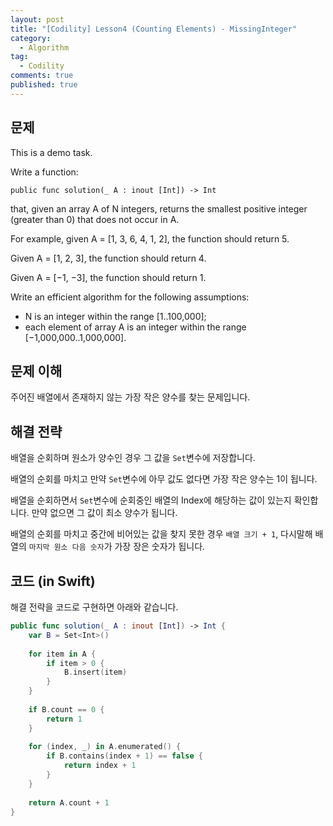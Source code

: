 ```yaml
---
layout: post
title: "[Codility] Lesson4 (Counting Elements) - MissingInteger"
category: 
  - Algorithm
tag:
  - Codility
comments: true
published: true
---
```


## 문제
This is a demo task.

Write a function:

`
public func solution(_ A : inout [Int]) -> Int
`

that, given an array A of N integers, returns the smallest positive integer (greater than 0) that does not occur in A.

For example, given A = [1, 3, 6, 4, 1, 2], the function should return 5.

Given A = [1, 2, 3], the function should return 4.

Given A = [−1, −3], the function should return 1.

Write an efficient algorithm for the following assumptions:

- N is an integer within the range [1..100,000];
- each element of array A is an integer within the range [−1,000,000..1,000,000].

## 문제 이해
주어진 배열에서 존재하지 않는 가장 작은 양수를 찾는 문제입니다.

## 해결 전략
배열을 순회하며 원소가 양수인 경우 그 값을 `Set`변수에 저장합니다. 

배열의 순회를 마치고 만약 `Set`변수에 아무 값도 없다면 가장 작은 양수는 1이 됩니다.

배열을 순회하면서 `Set`변수에 순회중인 배열의 Index에 해당하는 값이 있는지 확인합니다. 만약 없으면 그 값이 최소 양수가 됩니다.

배열의 순회를 마치고 중간에 비어있는 값을 찾지 못한 경우 `배열 크기 + 1`, 다시말해 배열의 `마지막 원소 다음 숫자`가 가장 장은 숫자가 됩니다.

## 코드 (in Swift)
해결 전략을 코드로 구현하면 아래와 같습니다.

```swift
public func solution(_ A : inout [Int]) -> Int {
    var B = Set<Int>()
    
    for item in A {
        if item > 0 {
            B.insert(item)
        }
    }
    
    if B.count == 0 {
        return 1
    }
    
    for (index, _) in A.enumerated() {
        if B.contains(index + 1) == false {
            return index + 1
        }
    }
    
    return A.count + 1
}
```